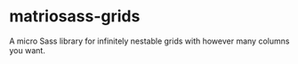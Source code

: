 matriosass-grids
================

A micro Sass library for infinitely nestable grids with however many columns you want.
